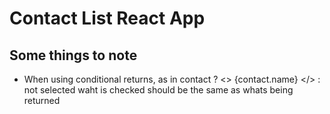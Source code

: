 # Contact List React App

## Some things to note 
- When using conditional returns, as in 
contact ? <> {contact.name} </> : not selected
waht is checked should be the same as whats being returned